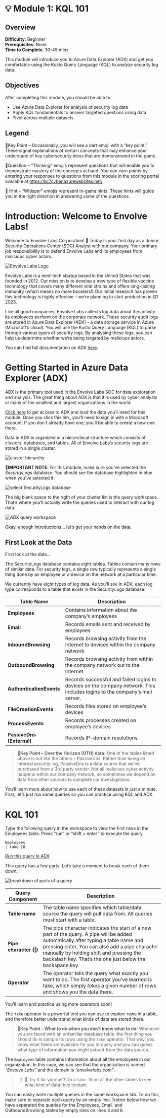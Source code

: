 # 💡 Module 1: KQL 101

## Overview
**Difficulty**: Beginner  
**Prerequisites**: None  
**Time to Complete**: 30-45 mins

This module will introduce you to Azure Data Explorer (ADX) and get you comfortable using the Kusto Query Language (KQL) to analyze security log data.

## Objectives

After completing this module, you should be able to:

- Use Azure Data Explorer for analysis of security log data
- Apply KQL fundamentals to answer targeted questions using data
- Pivot across multiple datasets

## Legend

🎯Key Point – Occasionally, you will see a dart emoji with a “key point.” These signal explanations of certain concepts that may enhance your understand of key cybersecurity ideas that are demonstrated in the game. 

🤔Question – “Thinking” emojis represent questions that will enable you to demonstrate mastery of the concepts at hand. You can earn points by entering your responses to questions from this module in the scoring portal available at https://kc7cyber.azurewebsites.net/

🤫 Hint – “Whisper” emojis represent in-game hints. These hints will guide you in the right direction in answering some of the questions. 

# Introduction: Welcome to Envolve Labs!

Welcome to Envolve Labs Corporation! 🥳 Today is your first day as a Junior Security Operations Center (SOC) Analyst with our company. Your primary job responsibility is to defend Envolve Labs and its employees from malicious cyber actors. 

![Envolve Labs Logo](envolve_logo.png)

Envolve Labs is a med-tech startup based in the United States that was founded in 2012. Our mission is to develop a new type of flexible vaccine technology that covers many different viral strains and offers long-lasting immunity (which means no more boosters!) Our initial research has proven this technology is highly effective – we’re planning to start production in Q1 2023. 

Like all good companies, Envolve Labs collects log data about the activity its employees perform on the corporate network. These security audit logs are stored in Azure Data Explorer (ADX) - a data storage service in Azure (Microsoft’s cloud). You will use the Kusto Query Language (KQL) to parse through various types of security logs. By analysing these logs, you can help us determine whether we’re being targeted by malicious actors. 

You can find full documentation on ADX [here](https://docs.microsoft.com/en-us/azure/data-explorer/kusto/query/tutorial?pivots=azuredataexplorer).

# Getting Started in Azure Data Explorer (ADX)

ADX is the primary tool used in the Envolve Labs SOC for data exploration and analysis. The great thing about ADX is that it is used by cyber analysts at many of the smallest and largest organizations in the world. 

[Click here](https://dataexplorer.azure.com/clusters/mstictraining.eastus/databases/SecurityLogs) to get access to ADX and load the data you'll need for this module. Once you click this link, you'll need to sign in with a Microsoft account. If you don't already have one, you'll be able to create a new one there.

Data in ADX is organized in a hierarchical structure which consists of clusters, databases, and tables. All of Envolve Labs’s security logs are stored in a single cluster.

![cluster hierarchy](cluster_hierarchy.png)

🚨**IMPORTANT NOTE**: For this module, make sure you've selected the _SecurityLogs_ database. You should see the database highlighted in blue when you've selected it.

![select SecurityLogs database](SecurityLogs_db.png)

The big blank space to the right of your cluster list is the query workspace. That’s where you’ll actually write the queries used to interact with our log data. 

![ADX query workspace](query_workspace.png)

Okay, enough introductions… let’s get your hands on the data.

## First Look at the Data

First look at the data…

The SecurityLogs database contains eight tables. Tables contain many rows of similar data. For security logs, a single row typically represents a single thing done by an employee or a device on the network at a particular time.

We currently have eight types of log data. As you’ll see in ADX, each log type corresponds to a table that exists in the SecurityLogs database:

| **Table Name**            | **Description**                                                                                                            |
| ------------------------- | -------------------------------------------------------------------------------------------------------------------------- |
| **Employees**             | Contains information about the company’s employees                                                                         |
| **Email**                 | Records emails sent and received by employees                                                                              |
| **InboundBrowsing**       | Records browsing activity from the Internet to devices within the company network                                          |
| **OutboundBrowsing**      | Records browsing activity from within the company network out to the Internet                                              |
| **AuthenticationEvents**  | Records successful and failed logins to devices on the company network. This includes logins to the company’s mail server. |
| **FileCreationEvents**    | Records files stored on employee’s devices                                                                                 |
| **ProcessEvents**         | Records processes created on employee’s devices                                                                            |
| **PassiveDns (External)** | Records IP-domain resolutions           

> 🎯**Key Point – Over the Horizon (OTH) data:** One of the tables listed above is not like the others – PassiveDns. Rather than being an internal security log, PassiveDns is a data source that we’ve purchased from a 3rd party vendor. Not all malicious cyber activity happens within our company network, so sometimes we depend on data from other sources to complete our investigations.

You’ll learn more about how to use each of these datasets in just a minute. First, let’s just run some queries so you can practice using KQL and ADX.

# KQL 101

Type the following query in the workspace to view the first rows in the Employees table. Press “run” or “shift + enter” to execute the query.

```kusto
Employees
| take 10
```
[Run this query in ADX](https://dataexplorer.azure.com/clusters/mstictraining.eastus/databases/SecurityLogs?query=H4sIAAAAAAAAA3PNLcjJr0xNLeblqlEoScxOVTA0AADuIW0/FAAAAA==)

This query has a few parts. Let’s take a moment to break each of them down:

![breakdown of parts of a query](take10_query_parts.png)

| **Query Component**    | **Description**                                                                                                                                                                                                                                                                                  |
| ---------------------- | ------------------------------------------------------------------------------------------------------------------------------------------------------------------------------------------------------------------------------------------------------------------------------------------------ |
| **Table name**         | The table name specifies which table/data source the query will pull data from. All queries must start with a table.                                                                                                                                                                             |
| **Pipe character (\|)** | The pipe character indicates the start of a new part of the query. A pipe will be added automatically after typing a table name and pressing enter. You can also add a pipe character manually by holding shift and pressing the backslash key. That’s the one just below the backspace key. |
| **Operator**           | The operator tells the query what exactly you want to do. The first operator you’ve learned is take, which simply _takes_ a given number of rows and shows you the data there.

You’ll learn and practice using more operators soon!

The `take` operator is a powerful tool you can use to explore rows in a table, and therefore better understand what kinds of data are stored there.

>**🎯Key Point – What to do when you don’t know what to do:** Whenever you are faced with an unfamiliar database table, the first thing you should do is sample its rows using the `take` operator. That way, you know what fields are available for you to query and you can guess what type of information you might extract from the data source.

The `Employees` table contains information about all the employees in our organization. In this case, we can see that the organization is named _“Envolve Labs”_ and the domain is _“envolvelabs.com”_.

> 1. 🤔 Try it for yourself! Do a `take 10` on all the other tables to see what kind of data they contain.

You can easily write multiple queries in the same workspace tab. To do this, make sure to separate each query by an empty line. Notice below how we have separated the queries for the Employees, Email, and OutboundBrowsing tables by empty lines on lines 3 and 6.
